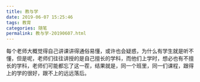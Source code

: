 ```yaml
---
title: 教与学
date: 2019-06-07 15:25:46
tags: 教育
categories: 随笔
permalink: 教与学-20190607.html
---
```


每个老师大概觉得自己讲课讲得通俗易懂，或许也会疑惑，为什么有学生就是听不懂，但是呢，老师们往往讲授的是自己擅长的学科，而他们上学时，想必也有不擅长的学科，老师们可能都忘了这一茬，结果就是，同一个班里，同一们课程，跟得上的学的很好，跟不上的远远落后。